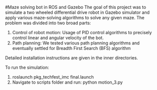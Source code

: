 #Maze solving bot in ROS and Gazebo
The goal of this project was to simulate a two wheeled differential drive robot in Gazebo simulator and apply various maze-solving algorithms to solve any given maze. The problem was divided into two broad parts:
1. Control of robot motion: Usage of PID control algorithms to precisely control linear and angular velocity of the bot.
2. Path planning: We tested various path planning algorithms and eventually settled for Breadth First Search (BFS) algorithm

Detailed installation instructions are given in the inner directories.

To run the simulation:
1. roslaunch pkg_techfest_imc final.launch
2. Navigate to scripts folder and run: python motion_3.py

